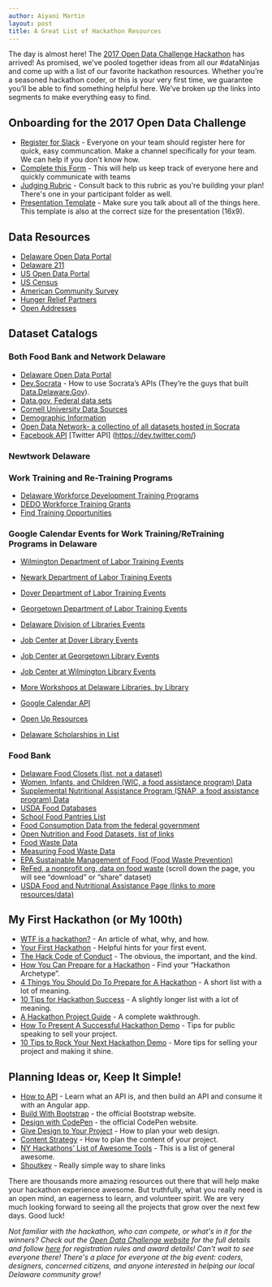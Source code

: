 ```yaml
---
author: Aiyani Martin
layout: post
title: A Great List of Hackathon Resources
---
```

The day is almost here! The [2017 Open Data Challenge Hackathon](https://open-data-delaware.ticketleap.com/open-data-challenge-hackathon/) has arrived! As promised, we've pooled together ideas from all our #dataNinjas and come up with a list of our favorite hackathon resources. Whether you’re a seasoned hackathon coder, or this is your very first time, we guarantee you’ll be able to find something helpful here.  We’ve broken up the links into segments to make everything easy to find.


## Onboarding for the 2017 Open Data Challenge
* [Register for Slack](https://opendatadeslack.herokuapp.com/) - Everyone on your team should register here for quick, easy communcation. Make a channel specifically for your team. We can help if you don't know how.
* [Complete this Form](https://docs.google.com/forms/d/e/1FAIpQLSd6TNh9j-yOSazm68px1E9L9JRcRZBDlzkmzMKV8zFz0eQJ3w/viewform) - This will help us keep track of everyone here and quickly communicate with teams
* [Judging Rubric](https://www.dropbox.com/s/f0byuykq3sptoau/Judging%20Rubric.pdf?dl=0) - Consult back to this rubric as you're building your plan! There's one in your participant folder as well.
* [Presentation Template](https://www.dropbox.com/s/ues7urm7qpxw5u9/Presentation%20Template.pptx?dl=0) - Make sure you talk about all of the things here. This template is also at the correct size for the presentation (16x9).


## Data Resources
* [Delaware Open Data Portal](https://data.delaware.gov)
* [Delaware 211](http://www.delaware211.org/)
* [US Open Data Portal](https://data.gov)
* [US Census](https://census.gov)
* [American Community Survey](https://www.census.gov/programs-surveys/acs/)
* [Hunger Relief Partners](https://www.dropbox.com/s/yoykmzxy2iuv42y/Hunger%20Relief%20Partners.xls?dl=0)
* [Open Addresses](https://openaddresses.io)


## Dataset Catalogs

### Both Food Bank and Network Delaware

* [Delaware Open Data Portal](https://data.delaware.gov/)
* [Dev.Socrata](https://dev.socrata.com/) - How to use Socrata’s APIs (They’re the guys that built [Data.Delaware.Gov](https://data.delaware.gov/)).
* [Data.gov, Federal data sets](https://www.data.gov/developers/apis)
* [Cornell University Data Sources](https://www.ciser.cornell.edu/ASPs/datasource.asp)
* [Demographic Information](ttps://www.census.gov/)
* [Open Data Network- a collectino of all datasets hosted in Socrata](https://www.opendatanetwork.com/)
* [Facebook API](https://developers.facebook.com/) [Twitter API] (https://dev.twitter.com/)

### Newtwork Delaware

### Work Training and Re-Training Programs

* [Delaware Workforce Development Training Programs](https://joblink.delaware.gov/ada/services/schools/SchResults.cfm)
* [DEDO Workforce Training Grants](http://dedo.delaware.gov/Incentives/Workforce-TrainingGrants#governors-education-grant-unemployed-workers)
* [Find Training Opportunities](https://www.careeronestop.org/FindTraining/find-training.aspx?frd=true)

### Google Calendar Events for Work Training/ReTraining Programs in Delaware

* [Wilmington Department of Labor Training Events](https://calendar.google.com/calendar/embed?src=va42tlhvsf8j5l1fre9ns2emsc@group.calendar.google.com&ctz=America/New_York&pli=1)
* [Newark Department of Labor Training Events](https://calendar.google.com/calendar/embed?src=jh5du3m782a2vp112prc8e9bg0%40group.calendar.google.com&ctz=America/New_York)
* [Dover Department of Labor Training Events](https://calendar.google.com/calendar/embed?src=adjk7qm5m59l12j1epsu4kv2kg%40group.calendar.google.com&ctz=America/New_York)
* [Georgetown Department of Labor Training Events](https://calendar.google.com/calendar/embed?src=27nu8qfgg4l3c0jgfofkickgb0%40group.calendar.google.com&ctz=America/New_York)
* [Delaware Division of Libraries Events](http://lib.de.us/is/workshops/)
* [Job Center at Dover Library Events](http://de.evanced.info/delaware/lib/eventcalendar.asp?libnum=8)
* [Job Center at Georgetown Library Events](http://de.evanced.info/delaware/lib/eventcalendar.asp?libnum=11)
* [Job Center at Wilmington Library Events](http://de.evanced.info/delaware/lib/eventcalendar.asp?libnum=31)
* [More Workshops at Delaware Libraries, by Library](http://lib.de.us/is/workshops/)

* [Google Calendar API](https://developers.google.com/google-apps/calendar/)
* [Open Up Resources](http://openupresources.org/)
* [Delaware Scholarships in List](http://scholarships.delawaregoestocollege.org/listing/)

### Food Bank

* [Delaware Food Closets (list, not a dataset)](http://www.dhss.delaware.gov/dhss/foodbank/resourcelocator.html)
* [Women, Infants, and Children (WIC, a food assistance program) Data](https://www.fns.usda.gov/pd/wic-program)
* [Supplemental Nutritional Assistance Program (SNAP, a food assistance program) Data](https://www.fns.usda.gov/pd/supplemental-nutritionassistance-program-snap)
* [USDA Food Databases](https://www.nal.usda.gov/fnic/databases)
* [School Food Pantries List](http://www.fbd.org/program/school-pantries/)
* [Food Consumption Data from the federal government](https://catalog.data.gov/dataset?tags=food-consumption)
* [Open Nutrition and Food Datasets, list of links](http://nutsci.org/opennutrition-food-data/)
* [Food Waste Data](https://www.usda.gov/oce/foodwaste/faqs.htm)
* [Measuring Food Waste Data](https://www.usda.gov/oce/foodwaste/resources/measurement.htm)
* [EPA Sustainable Management of Food (Food Waste Prevention)](https://www.epa.gov/sustainable-management-food)
* [ReFed, a nonprofit org, data on food waste](http://www.refed.com/?sort=economic-value-per-ton) (scroll down the page, you will see “download” or “share” dataset)
* [USDA Food and Nutritional Assistance Page (links to more resources/data)](https://www.ers.usda.gov/topics/food-nutrition-assistance/)


## My First Hackathon (or My 100th)

* [WTF is a hackathon?](https://medium.com/hackathons-anonymous/wtf-is-a-hackathon-92668579601) - An article of what, why, and how.
* [Your First Hackathon](http://news.mlh.io/your-first-hackathon-10-07-2013) - Helpful hints for your first event.
* [The Hack Code of Conduct](http://hackcodeofconduct.org/) - The obvious, the important, and the kind.
* [How You Can Prepare for a Hackathon](http://sendgrid.com/blog/prepare-hackathon/) - Find your “Hackathon Archetype”.
* [4 Things You Should Do To Prepare for A Hackathon](http://blog.onemonthrails.com/4-things-you-can-do-to-prepare-for-your-first-hackathon/) - A short list with a lot of meaning.
* [10 Tips for Hackathon Success](https://www.appsembler.com/blog/10-tips-for-hackathon-success/) - A slightly longer list with a lot of meaning.
* [A Hackathon Project Guide](https://medium.com/@nicholasmwalsh/zero-to-hero-in-36-hours-a-hackathon-project-guide-e7aeb5989c74) - A complete wakthrough.
* [How To Present A Successful Hackathon Demo](http://techcrunch.com/2014/09/01/how-to-crush-your-hackathon-demo/) - Tips for public speaking to sell your project.
* [10 Tips to Rock Your Next Hackathon Demo](http://angelhack.com/2016/07/08/10-tips-hackathon-demo/) - More tips for selling your project and making it shine.


## Planning Ideas or, Keep It Simple!

* [How to API](https://github.com/BoilerCamp/how-to-api) - Learn what an API is, and then build an API and consume it with an Angular app.
* [Build With Bootstrap](https://startbootstrap.com/) - the official Bootstrap website.
* [Design with CodePen](https://codepen.io/) - the official CodePen website.
* [Give Design to Your Project](http://www.opendatadelaware.com/blog/How-To-Web-Design/) - How to plan your web design.
* [Content Strategy](http://www.opendatadelaware.com/blog/Content-Strategy/) - How to plan the content of your project.
* [NY Hackathons’ List of Awesome Tools](http://nyhackathons.com/tools/) - This is a list of general awesome.
* [Shoutkey](http://shoutkey.com) - Really simple way to share links

There are thousands more amazing resources out there that will help make your hackathon experience awesome. But truthfully, what you really need is an open mind, an eagerness to learn, and volunteer spirit.  We are very much looking forward to seeing all the projects that grow over the next few days. Good luck!

_Not familiar with the hackathon, who can compete, or what's in it for the winners? Check out the [Open Data Challenge website](http://opendatachallenge.com/) for the full details and follow [here](https://open-data-delaware.ticketleap.com/open-data-challenge-hackathon/) for registration rules and award details!  Can't wait to see everyone there!  There's a place for everyone at the big event: coders, designers, concerned citizens, and anyone interested in helping our local Delaware community grow!_
